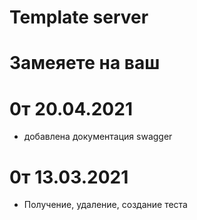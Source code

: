 # Template server

# Замеяете на ваш

# 0т 20.04.2021

- добавлена документация swagger

# 0т 13.03.2021

- Получение, удаление, создание теста
